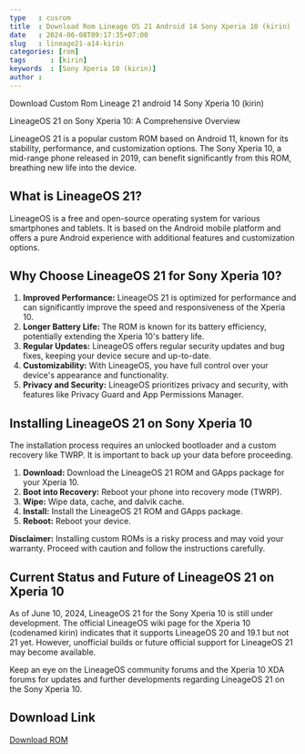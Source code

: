 ```yaml
---
type   : cusrom
title  : Download Rom Lineage OS 21 Android 14 Sony Xperia 10 (kirin)
date   : 2024-06-08T09:17:35+07:00
slug   : lineage21-a14-kirin
categories: [rom]
tags      : [kirin]
keywords  : [Sony Xperia 10 (kirin)]
author : 
---
```


Download Custom Rom Lineage 21 android 14 Sony Xperia 10 (kirin)

LineageOS 21 on Sony Xperia 10: A Comprehensive Overview

LineageOS 21 is a popular custom ROM based on Android 11, known for its stability, performance, and customization options. The Sony Xperia 10, a mid-range phone released in 2019, can benefit significantly from this ROM, breathing new life into the device.

## What is LineageOS 21?

LineageOS is a free and open-source operating system for various smartphones and tablets. It is based on the Android mobile platform and offers a pure Android experience with additional features and customization options.

## Why Choose LineageOS 21 for Sony Xperia 10?

1. **Improved Performance:** LineageOS 21 is optimized for performance and can significantly improve the speed and responsiveness of the Xperia 10.
2. **Longer Battery Life:** The ROM is known for its battery efficiency, potentially extending the Xperia 10's battery life.
3. **Regular Updates:** LineageOS offers regular security updates and bug fixes, keeping your device secure and up-to-date.
4. **Customizability:** With LineageOS, you have full control over your device's appearance and functionality.
5. **Privacy and Security:** LineageOS prioritizes privacy and security, with features like Privacy Guard and App Permissions Manager.

## Installing LineageOS 21 on Sony Xperia 10

The installation process requires an unlocked bootloader and a custom recovery like TWRP. It is important to back up your data before proceeding.

1. **Download:** Download the LineageOS 21 ROM and GApps package for your Xperia 10.
2. **Boot into Recovery:** Reboot your phone into recovery mode (TWRP).
3. **Wipe:** Wipe data, cache, and dalvik cache.
4. **Install:** Install the LineageOS 21 ROM and GApps package.
5. **Reboot:** Reboot your device.

**Disclaimer:** Installing custom ROMs is a risky process and may void your warranty. Proceed with caution and follow the instructions carefully.

## Current Status and Future of LineageOS 21 on Xperia 10

As of June 10, 2024, LineageOS 21 for the Sony Xperia 10 is still under development. The official LineageOS wiki page for the Xperia 10 (codenamed kirin) indicates that it supports LineageOS 20 and 19.1 but not 21 yet. However, unofficial builds or future official support for LineageOS 21 may become available. 

Keep an eye on the LineageOS community forums and the Xperia 10 XDA forums for updates and further developments regarding LineageOS 21 on the Sony Xperia 10.


## Download Link
[Download ROM](https://t.me/wahyu6070files/678?single)

